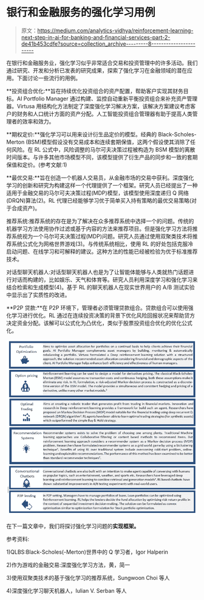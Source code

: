 # 银行和金融服务的强化学习用例

> 原文：<https://medium.com/analytics-vidhya/reinforcement-learning-next-step-in-ai-for-banking-and-financial-services-part-2-de41b453cdfe?source=collection_archive---------8----------------------->

在银行和金融服务业，强化学习似乎非常适合交易和投资管理中的许多活动。我们通过研究、开发和分析已发表的研究成果，探索了强化学习在金融领域的潜在应用。下面讨论一些流行的用例。

**投资组合优化:**旨在持续优化投资组合的资产配置，帮助客户实现其财务目标。AI Portfolio Manager 通过构建、监控自动重新平衡投资组合来补充资产管理器。Virtusa 用结构化方法制定了深度强化学习解决方案，该解决方案建议考虑客户的财务和人口统计方面的资产分配。人工智能投资组合管理器有助于提高人类管理者的效率和效力。

**期权定价:**强化学习可以用来设计衍生品定价的模型。经典的 Black-Scholes-Merton (BSM)模型假设没有交易成本和连续套期保值，这两个假设使其消除了任何风险。在 RL 公式中，风险调整的马尔可夫决策过程被构造为 BSM 模型的离散时间版本。与许多其他市场模型不同，该模型提供了衍生产品的同步和一致的套期保值和定价。(参考文献:1)

**最优交易:**旨在创造一个机器人交易员，从金融市场的交易中获利。深度强化学习的创新和研究为构建这样一个代理提供了一个框架。研究人员已经提出了一种适用于金融交易的马尔可夫决策过程(MDP)模型，该模型使用深度递归 Q 网络(DRQN)算法(2)。RL 代理已经能够学习优于简单买入持有策略的最优交易策略(对于合成资产)。

推荐系统:推荐系统的存在是为了解决在众多推荐系统中选择一个的问题。传统的机器学习方法使用协作过滤或基于内容的方法来推荐项目。但是强化学习方法将推荐系统视为一个马尔可夫决策过程(MDP)问题。研究人员通过使用双聚类技术将推荐系统公式化为网格世界游戏(3)。与传统系统相比，使用 RL 的好处包括克服冷启动问题、在线学习和可解释的建议。这种方法的性能已经被检验为优于标准推荐技术。

对话型聊天机器人:对话型聊天机器人也是为了让智能体能够与人类就热门话题进行对话而构建的，比如娱乐、天气和体育等。研究人员利用深度学习和强化学习来结合检索和生成模型(4)。基于 RL 的聊天机器人在现实世界用户的 A/B 测试实验中显示出了实质性的改进。

**P2P 贷款:**在 P2P 环境下，管理者必须管理贷款组合。贷款组合可以使用强化学习进行优化。RL 通过在连续投资决策的背景下优化风险回报状况来帮助贷方决定资金分配。该解可以公式化为凸优化，类似于股票投资组合优化的优化公式化。

![](img/158c63fa603be70e176e870920f6be0e.png)

在下一篇文章中，我们将探讨强化学习问题的**实现框架。**

参考资料:

1)QLBS:Black-Scholes(-Merton)世界中的 Q 学习者，Igor Halperin

2)作为游戏的金融交易:深度强化学习方法，黄，简一

3)使用双聚类技术的基于强化学习的推荐系统，Sungwoon Choi 等人

4)深度强化学习聊天机器人，Iulian V. Serban 等人